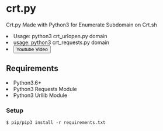 # crt.py
Crt.py Made with Python3 for Enumerate Subdomain on Crt.sh
  <li> Usage: python3 crt_urlopen.py domain</li>
  <li> usage: python3 crt_requests.py domain </li>
  <li> <button onclick="location.href='https://www.youtube.com/watch?v=wglIKPp_-Ts'" type="button">Youtube Video</button> </li>
<h2> Requirements </h2>
  <li>Python3.6+ </li>
  <li>Python3 Requests Module </li>
  <li>Python3 Urllib Module </li>
<h3> Setup </h3>
  <code>$ pip/pip3 install -r requirements.txt </code>
  
